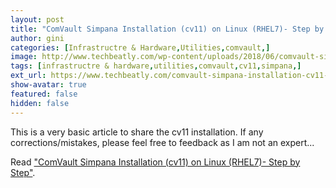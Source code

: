 ```yaml
---
layout: post
title: "ComVault Simpana Installation (cv11) on Linux (RHEL7)- Step by Step"
author: gini
categories: [Infrastructre & Hardware,Utilities,comvault,]
image: http://www.techbeatly.com/wp-content/uploads/2018/06/comvault-simpana-installation-cv11-on-linux-rhel7-step-by-step.jpg
tags: [infrastructre & hardware,utilities,comvault,cv11,simpana,]
ext_url: https://www.techbeatly.com/comvault-simpana-installation-cv11-on-linux-rhel7-step-by-step/
show-avatar: true
featured: false
hidden: false
---
```


This is a very basic article to share the cv11 installation. If any corrections/mistakes, please feel free to feedback as I am not an expert...

Read ["ComVault Simpana Installation (cv11) on Linux (RHEL7)- Step by Step"](https://www.techbeatly.com/comvault-simpana-installation-cv11-on-linux-rhel7-step-by-step/).